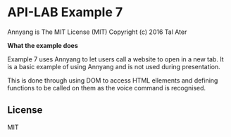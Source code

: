 
# API-LAB Example 7

Annyang is The MIT License (MIT)
Copyright (c) 2016 Tal Ater

**What the example does**

Example 7 uses Annyang to let users call a website to open in a new tab. It is a basic example of using Annyang and is not used during presentation.

This is done through using DOM to access HTML ellements and defining functions to be called on them as the voice command is recognised.


License
----

MIT

   [Annyang]: <https://www.talater.com/annyang/m>
